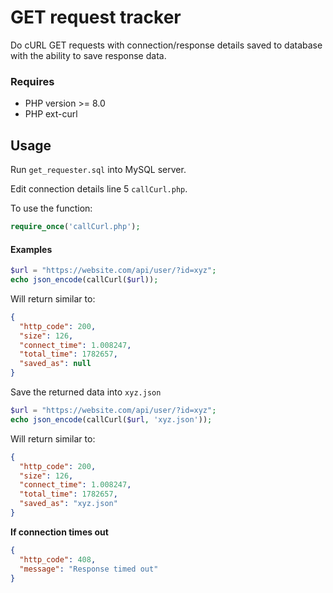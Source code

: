 # GET request tracker

Do cURL GET requests with connection/response details saved to database with the ability to save response data.

### Requires

* PHP version >= 8.0
* PHP ext-curl

## Usage

Run `get_requester.sql` into MySQL server.

Edit connection details line 5 `callCurl.php`.

To use the function:

```php
require_once('callCurl.php');
```

#### Examples

```php
$url = "https://website.com/api/user/?id=xyz";
echo json_encode(callCurl($url));
```

Will return similar to:

```json
{
  "http_code": 200,
  "size": 126,
  "connect_time": 1.008247,
  "total_time": 1782657,
  "saved_as": null
}
```

Save the returned data into `xyz.json`

```php
$url = "https://website.com/api/user/?id=xyz";
echo json_encode(callCurl($url, 'xyz.json'));
```

Will return similar to:

```json
{
  "http_code": 200,
  "size": 126,
  "connect_time": 1.008247,
  "total_time": 1782657,
  "saved_as": "xyz.json"
}
```

**If connection times out**

```json
{
  "http_code": 408,
  "message": "Response timed out"
}
```